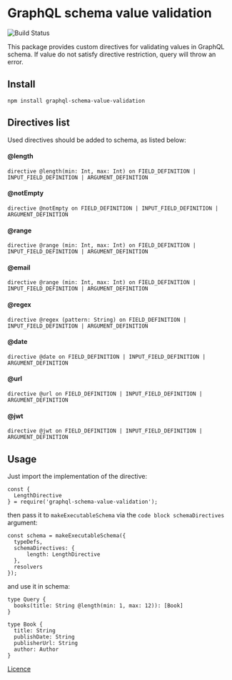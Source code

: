 # GraphQL schema value validation

![Build Status](https://travis-ci.org/apollo-9/graphql-schema-value-validation.svg?branch=develop)

This package provides custom directives for validating values in GraphQL schema. If value do not satisfy directive restriction, query will throw an error.

## Install

```
npm install graphql-schema-value-validation
```

## Directives list

Used directives should be added to schema, as listed below:

#### @length

```
directive @length(min: Int, max: Int) on FIELD_DEFINITION | INPUT_FIELD_DEFINITION | ARGUMENT_DEFINITION
```

#### @notEmpty

```
directive @notEmpty on FIELD_DEFINITION | INPUT_FIELD_DEFINITION | ARGUMENT_DEFINITION
```

#### @range

```
directive @range (min: Int, max: Int) on FIELD_DEFINITION | INPUT_FIELD_DEFINITION | ARGUMENT_DEFINITION
```

#### @email

```
directive @range (min: Int, max: Int) on FIELD_DEFINITION | INPUT_FIELD_DEFINITION | ARGUMENT_DEFINITION
```

#### @regex

```
directive @regex (pattern: String) on FIELD_DEFINITION | INPUT_FIELD_DEFINITION | ARGUMENT_DEFINITION
```

#### @date

```
directive @date on FIELD_DEFINITION | INPUT_FIELD_DEFINITION | ARGUMENT_DEFINITION
```

#### @url

```
directive @url on FIELD_DEFINITION | INPUT_FIELD_DEFINITION | ARGUMENT_DEFINITION
```

#### @jwt

```
directive @jwt on FIELD_DEFINITION | INPUT_FIELD_DEFINITION | ARGUMENT_DEFINITION
```

## Usage

Just import the implementation of the directive:

```
const {
  LengthDirective
} = require('graphql-schema-value-validation');
```

then pass it to `makeExecutableSchema` via the `code block schemaDirectives` argument:

```
const schema = makeExecutableSchema({
  typeDefs,
  schemaDirectives: {
      length: LengthDirective
  },
  resolvers
});
```

and use it in schema:

```
type Query {
  books(title: String @length(min: 1, max: 12)): [Book]
}

type Book {
  title: String
  publishDate: String
  publisherUrl: String
  author: Author
}
```

[Licence](https://github.com/apollo-9/graphql-schema-value-validation/blob/master/LICENCE)

